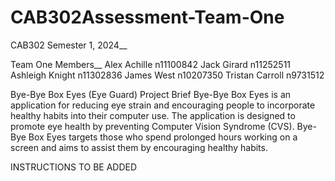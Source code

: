 # CAB302Assessment-Team-One
CAB302 Semester 1, 2024__

Team One Members__
Alex Achille n11100842
Jack Girard n11252511
Ashleigh Knight n11302836
James West n10207350
Tristan Carroll n9731512

Bye-Bye Box Eyes (Eye Guard)
Project Brief
Bye-Bye Box Eyes is an application for reducing eye strain and encouraging people to incorporate healthy habits into their computer use. The application is designed to promote eye health by preventing Computer Vision Syndrome (CVS). Bye-Bye Box Eyes targets those who spend prolonged hours working on a screen and aims to assist them by encouraging healthy habits.

INSTRUCTIONS
TO BE ADDED
